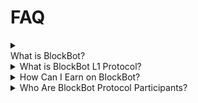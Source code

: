 # FAQ

<details>

<summary><br>What is BlockBot?</summary>

BlockBiot is an AI-powered app that allows users to send and receive crypto via chat-based platforms like WhatsApp and earn rewards.

</details>

<details>

<summary>What is BlockBot L1 Protocol?</summary>

BlockBot L1 is the blockchain used as support infrastructure for executing on-chain transactions. It is built using the Avalanche L1 technology stack.

</details>

<details>

<summary>How Can I Earn on BlockBot?</summary>

Users can earn rewards, including crypto and NFTs, by regularly using our WhatsApp bot for on-chain transactions, playing games through WhatsApp, and interacting with our L1 blockchain.

</details>

<details>

<summary>Who Are BlockBot Protocol Participants?</summary>

The participants are divided into three groups:

1. **Developers**: These individuals are responsible for creating decentralized applications (dApps) and seamlessly integrating our proprietary API with their existing dApps, earning rewards for playing games, and providing feedback for the overall performance of the Blockchain.
2. **Users**: Users play a crucial role in interacting with the BlockBot L1 testnet. They earn rewards by playing games and providing feedback on the overall performance of the blockchain using our WhatsApp application to receive payment from customers.
3. **Merchants**: These are businesses that use BlockBot to receive payments from customers.

</details>

